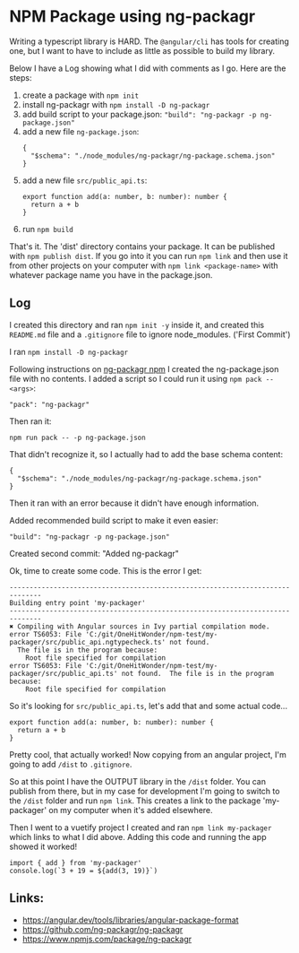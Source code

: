 # NPM Package using ng-packagr

Writing a typescript library is HARD.  The `@angular/cli`
has tools for creating one, but I want to have to include
as little as possible to build my library.

Below I have a Log showing what I did with comments as I go.
Here are the steps:

1. create a package with `npm init`
2. install ng-packagr with `npm install -D ng-packagr`
3. add build script to your package.json: `"build": "ng-packagr -p ng-package.json"`
4. add a new file `ng-package.json`:
    ```
    {
      "$schema": "./node_modules/ng-packagr/ng-package.schema.json"
    }
    ```
5. add a new file `src/public_api.ts`:
    ```
    export function add(a: number, b: number): number {
      return a + b
    }
    ```
6. run `npm build`

That's it.   The 'dist' directory contains your package.
It can be published with `npm publish dist`.   If you go
into it you can run `npm link` and then use it from
other projects on your computer with `npm link <package-name>`
with whatever package name you have in the package.json.

## Log

I created this directory and ran `npm init -y` inside it,
and created this `README.md` file and a `.gitignore`
file to ignore node_modules. ('First Commit')

I ran `npm install -D ng-packagr`

Following instructions on [ng-packagr npm](https://www.npmjs.com/package/ng-packagr)
I created the ng-package.json file with no contents. I added a script
so I could run it  using `npm pack -- <args>`:

    "pack": "ng-packagr"

Then ran it:

    npm run pack -- -p ng-package.json

That didn't recognize it, so I actually had to add the base schema content:

    {
      "$schema": "./node_modules/ng-packagr/ng-package.schema.json"
    }

Then it ran with an error because it didn't have enough information.

Added recommended build script to make it even easier:

    "build": "ng-packagr -p ng-package.json"

Created second commit: "Added ng-packagr"

Ok, time to create some code.   This is the error I get:

```
------------------------------------------------------------------------------
Building entry point 'my-packager'
------------------------------------------------------------------------------
✖ Compiling with Angular sources in Ivy partial compilation mode.
error TS6053: File 'C:/git/OneHitWonder/npm-test/my-packager/src/public_api.ngtypecheck.ts' not found.
  The file is in the program because:
    Root file specified for compilation
error TS6053: File 'C:/git/OneHitWonder/npm-test/my-packager/src/public_api.ts' not found.  The file is in the program because:
    Root file specified for compilation
```

So it's looking for `src/public_api.ts`, let's add that and some actual
code...

    export function add(a: number, b: number): number {
      return a + b
    }

Pretty cool, that actually worked!  Now copying from an angular project, I'm going to
add `/dist` to `.gitignore`.

So at this point I have the OUTPUT library in the `/dist` folder.
You can publish from there, but in my case for development I'm
going to switch to the `/dist` folder and run `npm link`.  This
creates a link to the package 'my-packager' on my computer when
it's added elsewhere.

Then I went to a vuetify project I created and ran `npm link my-packager`
which links to what I did above.  Adding this code and running
the app showed it worked!

    import { add } from 'my-packager'
    console.log(`3 + 19 = ${add(3, 19)}`)

## Links:

* https://angular.dev/tools/libraries/angular-package-format
* https://github.com/ng-packagr/ng-packagr
* https://www.npmjs.com/package/ng-packagr